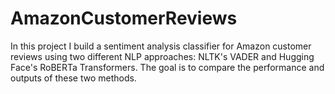 # AmazonCustomerReviews
In this project I build a sentiment analysis classifier for Amazon customer reviews using two different NLP approaches: NLTK's VADER and Hugging Face's RoBERTa Transformers. The goal is to compare the performance and outputs of these two methods.
